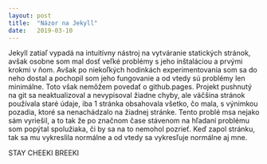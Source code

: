 ```yaml
---
layout: post
title:  "Názor na Jekyll"
date:   2019-03-10
---
```

Jekyll zatiaľ vypadá na intuitívny nástroj na vytváranie statických stránok, avšak osobne som mal dosť veľké problémy s jeho inštaláciou a prvými krokmi v ňom. Avšak po niekoľkých hodinkách experimentovania som sa do neho dostal a pochopil som jeho fungovanie a od vtedy sú problémy len minimálne. Toto však nemôžem povedať o github.pages. Projekt pushnutý na git sa neaktualizoval a nevypisoval žiadne chyby, ale väčšina stránok používala staré údaje, iba 1 stránka obsahovala všetko, čo mala, s výnimkou pozadia, ktoré sa nenachádzalo na žiadnej stránke. Tento problé msa nejako sám vyriešil, a to tak že po značnom čase stávenom na hľadaní problému som popýtal spolužiaka, či by sa na to nemohol pozrieť. Keď zapol stránku,  tak sa mu vykreslila normálne a od vtedy sa vykresľuje normálne aj mne.

STAY CHEEKI BREEKI